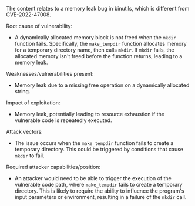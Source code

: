 The content relates to a memory leak bug in binutils, which is different from CVE-2022-47008.

Root cause of vulnerability:
- A dynamically allocated memory block is not freed when the `mkdir` function fails. Specifically, the `make_tempdir` function allocates memory for a temporary directory name, then calls `mkdir`. If `mkdir` fails, the allocated memory isn't freed before the function returns, leading to a memory leak.

Weaknesses/vulnerabilities present:
- Memory leak due to a missing free operation on a dynamically allocated string.

Impact of exploitation:
- Memory leak, potentially leading to resource exhaustion if the vulnerable code is repeatedly executed.

Attack vectors:
- The issue occurs when the `make_tempdir` function fails to create a temporary directory. This could be triggered by conditions that cause `mkdir` to fail.

Required attacker capabilities/position:
- An attacker would need to be able to trigger the execution of the vulnerable code path, where `make_tempdir` fails to create a temporary directory. This is likely to require the ability to influence the program's input parameters or environment, resulting in a failure of the `mkdir` call.